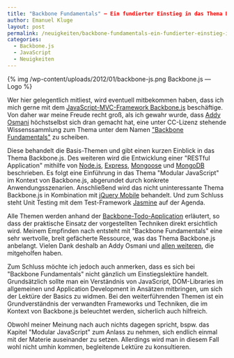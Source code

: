 ```yaml
---
title: "Backbone Fundamentals" – Ein fundierter Einstieg in das Thema Backbone.js
author: Emanuel Kluge
layout: post
permalink: /neuigkeiten/backbone-fundamentals-ein-fundierter-einstieg-in-das-thema-backbone-js/
categories:
  - Backbone.js
  - JavaScript
  - Neuigkeiten
---
```


{% img /wp-content/uploads/2012/01/backbone-js.png Backbone.js — Logo %}

Wer hier gelegentlich mitliest, wird eventuell mitbekommen haben, dass ich mich gerne mit dem [JavaScript-MVC-Framework Backbone.js](http://documentcloud.github.com/backbone/) beschäftige. Von daher war meine Freude recht groß, als ich gewahr wurde, dass [Addy Osmani](http://addyosmani.com/) höchstselbst sich dran gemacht hat, eine unter CC-Lizenz stehende Wissenssammlung zum Thema unter dem Namen ["Backbone Fundamentals"](https://github.com/addyosmani/backbone-fundamentals) zu scheiben.

Diese behandelt die Basis-Themen und gibt einen kurzen Einblick in das Thema Backbone.js. Des weiteren wird die Entwicklung einer "RESTful Application" mithilfe von [Node.js](http://nodejs.org/), [Express](http://expressjs.com/), [Mongoose](http://mongoosejs.com/) und [MongoDB](http://www.mongodb.org/) beschrieben. Es folgt eine Einführung in das Thema "Modular JavaScript" im Kontext von Backbone.js, abgerundet durch konkrete Anwendungsszenarien. Anschließend wird das nicht uninteressante Thema Backbone.js in Kombination mit [jQuery Mobile](http://jquerymobile.com/) behandelt. Und zum Schluss steht Unit Testing mit dem Test-Framework [Jasmine](http://pivotal.github.com/jasmine/) auf der Agenda.

Alle Themen werden anhand der [Backbone-Todo-Application](https://github.com/addyosmani/backbone-todo) erläutert, so dass der praktische Einsatz der vorgestellten Techniken direkt ersichtlich wird. Meinem Empfinden nach entsteht mit "Backbone Fundamentals" eine sehr wertvolle, breit gefächerte Ressource, was das Thema Backbone.js anbelangt. Vielen Dank deshalb an Addy Osmani und [allen weiteren](https://github.com/addyosmani/backbone-fundamentals/contributors), die mitgeholfen haben.

Zum Schluss möchte ich jedoch auch anmerken, dass es sich bei "Backbone Fundamentals" nicht gänzlich um Einstiegslektüre handelt. Grundsätzlich sollte man ein Verständnis von JavaScript, DOM-Libraries im allgemeinen und Application Development in Ansätzen mitbringen, um sich der Lektüre der Basics zu widmen. Bei den weiterführenden Themen ist ein Grundverständnis der verwandten Frameworks und Techniken, die im Kontext von Backbone.js beleuchtet werden, sicherlich auch hilfreich.

Obwohl meiner Meinung nach auch nichts dagegen spricht, bspw. das Kapitel "Modular JavaScript" zum Anlass zu nehmen, sich endlich einmal mit der Materie auseinander zu setzen. Allerdings wird man in diesem Fall wohl nicht umhin kommen, begleitende Lektüre zu konsultieren.
